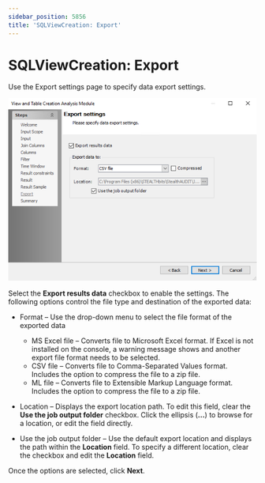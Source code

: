 ```yaml
---
sidebar_position: 5856
title: 'SQLViewCreation: Export'
---
```


# SQLViewCreation: Export

Use the Export settings page to specify data export settings.

![View and Table Creation Analysis Module wizard Export page](../../../../../../../static/images/AccessAnalyzer_12.0/Content/Resources/Images/EnterpriseAuditor/Admin/Analysis/SQLViewCreation/Export.png "View and Table Creation Analysis Module wizard Export page")

Select the **Export results data** checkbox to enable the settings. The following options control the file type and destination of the exported data:

* Format – Use the drop-down menu to select the file format of the exported data

  * MS Excel file – Converts file to Microsoft Excel format. If Excel is not installed on the console, a warning message shows and another export file format needs to be selected.
  * CSV file – Converts file to Comma-Separated Values format. Includes the option to compress the file to a zip file.
  * ML file – Converts file to Extensible Markup Language format. Includes the option to compress the file to a zip file.
* Location – Displays the export location path. To edit this field, clear the **Use the job output folder** checkbox. Click the ellipsis (**…**) to browse for a location, or edit the field directly.
* Use the job output folder – Use the default export location and displays the path within the **Location** field. To specify a different location, clear the checkbox and edit the **Location** field.

Once the options are selected, click **Next**.